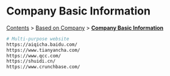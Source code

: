# Company Basic Information

[Contents](../../readme/table-of-contents.md) > [Based on Company](./) > [**Company Basic Information**](company-basic-information.md)

```bash
# Multi-purpose website
https://aiqicha.baidu.com/
https://www.tianyancha.com/
https://www.qcc.com/
https://shuidi.cn/
https://www.crunchbase.com/


```

